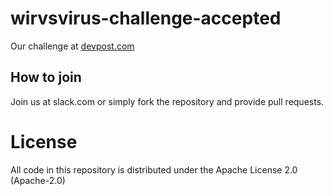# wirvsvirus-challenge-accepted

Our challenge at [devpost.com](https://devpost.com/software/1_0018_mentalhealth_homealonechallenge-wganer)

## How to join

Join us at slack.com or simply fork the repository and provide pull requests.

# License 

All code in this repository is distributed under the Apache License 2.0 (Apache-2.0)
